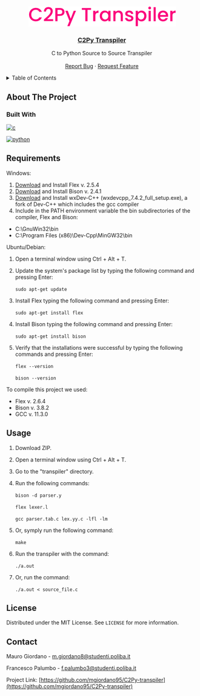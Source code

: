 <!-- Project Logo -->
<br />
<div align="center">
  <a href="https://github.com/mgiordano95/C2Py-transpiler">
    <img src="Assets/logo-dark.png" alt="Logo" width="389" height="52">
  </a>

  <h3 align="center">
    <a href="https://github.com/mgiordano95/C2Py-transpiler">C2Py Transpiler</a>
  </h3>

  <p align="center">
    C to Python Source to Source Transpiler
    <br />
    <br />
    <a href="https://github.com/mgiordano95/C2Py-transpiler/issues">Report Bug</a>
    ·
    <a href="https://github.com/mgiordano95/C2Py-transpiler/issues">Request Feature</a>
  </p>
</div>

<!-- Table Of Contents -->
<details>
  <summary>Table of Contents</summary>
  <ol>
    <li>
      <a href="#about-the-project">About The Project</a>
      <ul>
        <li><a href="#built-with">Built With</a></li>
      </ul>
    </li>
    <li><a href="#requirements">Requirements</a></li>
    <li><a href="#usage">Usage</a></li>
    <li><a href="#license">License</a></li>
    <li><a href="#contact">Contact</a></li>
  </ol>
</details>

<!-- About The Project -->
## About The Project


### Built With

[![c][c]][c-url] 

[![python][python]][python-url]


## Requirements

Windows:
1. [Download](https://sourceforge.net/projects/gnuwin32/files/flex/2.5.4a-1/flex-2.5.4a-1.exe/download) and Install Flex v. 2.5.4
2. [Download](http://downloads.sourceforge.net/gnuwin32/bison-2.4.1-setup.exe) and Install Bison v. 2.4.1
3. [Download](https://sourceforge.net/projects/wxdsgn/files/latest/download) and Install wxDev-C++ (wxdevcpp_7.4.2_full_setup.exe), a fork of Dev-C++ which includes the gcc compiler
4. Include in the PATH environment variable the bin subdirectories
of the compiler, Flex and Bison:
  - C:\GnuWin32\bin
  - C:\Program Files (x86)\Dev-Cpp\MinGW32\bin

Ubuntu/Debian:
1. Open a terminal window using Ctrl + Alt + T.
2. Update the system's package list by typing the following command and pressing Enter:

    `sudo apt-get update`

3. Install Flex typing the following command and pressing Enter:

    `sudo apt-get install flex`

4. Install Bison typing the following command and pressing Enter:

    `sudo apt-get install bison`

5. Verify that the installations were successful by typing the following commands and pressing Enter:

    `flex --version`

    `bison --version`

To compile this project we used:
- Flex v. 2.6.4
- Bison v. 3.8.2
- GCC v. 11.3.0


<!-- Usage -->
## Usage

1. Download ZIP.
2. Open a terminal window using Ctrl + Alt + T.
3. Go to the "transpiler" directory.
4. Run the following commands:

    `bison -d parser.y`

    `flex lexer.l`

    `gcc parser.tab.c lex.yy.c -lfl -lm` 

5. Or, symply run the following command:

    `make`

6. Run the transpiler with the command:

    `./a.out`

7. Or, run the command:

    `./a.out < source_file.c`


<!-- License -->
## License

Distributed under the MIT License. See `LICENSE` for more information.


<!-- Contact -->
## Contact

Mauro Giordano - m.giordano8@studenti.poliba.it

Francesco Palumbo - f.palumbo3@studenti.poliba.it

Project Link: [https://github.com/mgiordano95/C2Py-transpiler](https://github.com/mgiordano95/C2Py-transpiler)


<!-- MARKDOWN LINKS & IMAGES -->
<!-- https://www.markdownguide.org/basic-syntax/#reference-style-links -->
[c]: https://img.shields.io/badge/C-00599C?style=for-the-badge&logo=c&logoColor=white
[python]: https://img.shields.io/badge/Python-FFD43B?style=for-the-badge&logo=python&logoColor=blue
[json]: https://img.shields.io/badge/json-5E5C5C?style=for-the-badge&logo=json&logoColor=white

[c-url]: https://www.w3schools.com/c/c_intro.php
[python-url]: python.org
[json-url]: https://www.json.org/
